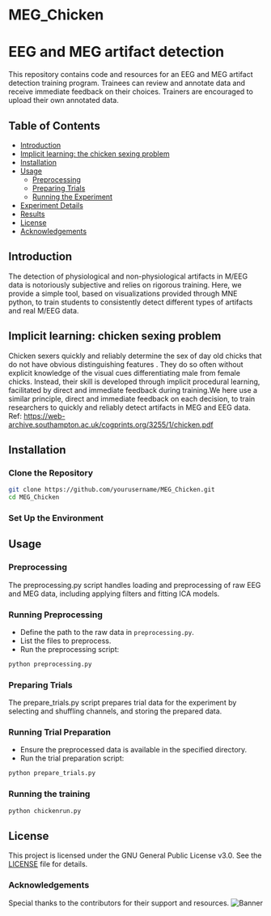 # MEG_Chicken

# EEG and MEG artifact detection

This repository contains code and resources for an EEG and MEG artifact detection training program. Trainees can review and annotate data and receive immediate feedback on their choices. Trainers are encouraged to upload their own annotated data.

## Table of Contents

- [Introduction](#introduction)
- [Implicit learning: the chicken sexing problem](#background)
- [Installation](#installation)
- [Usage](#usage)
  - [Preprocessing](#preprocessing)
  - [Preparing Trials](#preparing-trials)
  - [Running the Experiment](#running-the-experiment)
- [Experiment Details](#experiment-details)
- [Results](#results)
- [License](#license)
- [Acknowledgements](#acknowledgements)

## Introduction

The detection of physiological and non-physiological artifacts in M/EEG data is notoriously subjective and relies on rigorous training. Here, we provide a simple tool, based on visualizations provided through MNE python, to train students to consistently detect different types of artifacts and real M/EEG data.

## Implicit learning: chicken sexing problem

Chicken sexers quickly and reliably determine the sex of day old chicks that do not have obvious distinguishing features . They do so often without explicit knowledge of the visual cues differentiating male from female chicks. Instead, their skill is developed through implicit procedural learning, facilitated by direct and immediate feedback during training.We here use a similar principle, direct and immediate feedback on each decision, to train researchers to quickly and reliably detect artifacts in MEG and EEG data.
Ref: https://web-archive.southampton.ac.uk/cogprints.org/3255/1/chicken.pdf

## Installation

### Clone the Repository

```bash
git clone https://github.com/yourusername/MEG_Chicken.git
cd MEG_Chicken
```

### Set Up the Environment

## Usage

### Preprocessing
The preprocessing.py script handles loading and preprocessing of raw EEG and MEG data, including applying filters and fitting ICA models.

### Running Preprocessing

- Define the path to the raw data in `preprocessing.py`.
- List the files to preprocess.
- Run the preprocessing script:
```bash
python preprocessing.py
```

### Preparing Trials
The prepare_trials.py script prepares trial data for the experiment by selecting and shuffling channels, and storing the prepared data.

### Running Trial Preparation

- Ensure the preprocessed data is available in the specified directory.
- Run the trial preparation script:

```bash
python prepare_trials.py
```
### Running the training
```bash
python chickenrun.py
```


## License

This project is licensed under the GNU General Public License v3.0. See the [LICENSE](LICENSE) file for details.

### Acknowledgements

Special thanks to the contributors for their support and resources.
![Banner](path-to-your-image/banner-image.png)

